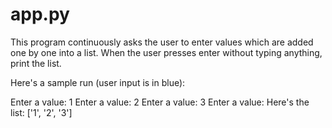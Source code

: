 # app.py
This program continuously asks the user to enter values which are added one by one into a list. When the user presses enter without typing anything, print the list.

Here's a sample run (user input is in blue):

Enter a value: 1 
Enter a value: 2
Enter a value: 3 
Enter a value:
Here's the list: ['1', '2', '3']